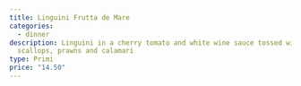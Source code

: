 ```yaml
---
title: Linguini Frutta de Mare
categories:
  - dinner
description: Linguini in a cherry tomato and white wine sauce tossed with queen
  scallops, prawns and calamari
type: Primi
price: "14.50"
---
```

